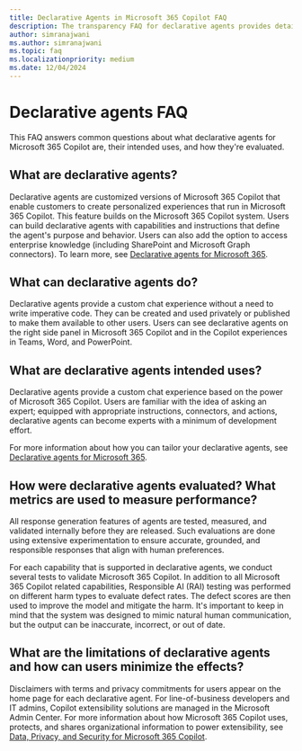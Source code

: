 ```yaml
---
title: Declarative Agents in Microsoft 365 Copilot FAQ
description: The transparency FAQ for declarative agents provides detailed information about what declarative agents are, their intended uses, and how they're evaluated.
author: simranajwani
ms.author: simranajwani
ms.topic: faq
ms.localizationpriority: medium
ms.date: 12/04/2024
---
```


# Declarative agents FAQ

This FAQ answers common questions about what declarative agents for Microsoft 365 Copilot are, their intended uses, and how they're evaluated.

## What are declarative agents?

Declarative agents are customized versions of Microsoft 365 Copilot that enable customers to create personalized experiences that run in Microsoft 365 Copilot. This feature builds on the Microsoft 365 Copilot system. Users can build declarative agents with capabilities and instructions that define the agent's purpose and behavior. Users can also add the option to access enterprise knowledge (including SharePoint and Microsoft Graph connectors). To learn more, see [Declarative agents for Microsoft 365](/microsoft-365-copilot/extensibility/overview-declarative-agent). 

## What can declarative agents do?

Declarative agents provide a custom chat experience without a need to write imperative code. They can be created and used privately or published to make them available to other users. Users can see declarative agents on the right side panel in Microsoft 365 Copilot and in the Copilot experiences in Teams, Word, and PowerPoint.

## What are declarative agents intended uses?

Declarative agents provide a custom chat experience based on the power of Microsoft 365 Copilot. Users are familiar with the idea of asking an expert; equipped with appropriate instructions, connectors, and actions, declarative agents can become experts with a minimum of development effort.

For more information about how you can tailor your declarative agents, see [Declarative agents for Microsoft 365](overview-declarative-agent.md#tailor-declarative-agents-for-your-scenario).

## How were declarative agents evaluated? What metrics are used to measure performance?

All response generation features of agents are tested, measured, and validated internally before they are released. Such evaluations are done using extensive experimentation to ensure accurate, grounded, and responsible responses that align with human preferences.

For each capability that is supported in declarative agents, we conduct several tests to validate Microsoft 365 Copilot. In addition to all Microsoft 365 Copilot related capabilities, Responsible AI (RAI) testing was performed on different harm types to evaluate defect rates. The defect scores are then used to improve the model and mitigate the harm. It's important to keep in mind that the system was designed to mimic natural human communication, but the output can be inaccurate, incorrect, or out of date.

## What are the limitations of declarative agents and how can users minimize the effects?

Disclaimers with terms and privacy commitments for users appear on the home page for each declarative agent. For line-of-business developers and IT admins, Copilot extensibility solutions are managed in the Microsoft Admin Center. For more information about how Microsoft 365 Copilot uses, protects, and shares organizational information to power extensibility, see [Data, Privacy, and Security for Microsoft 365 Copilot](/copilot/microsoft-365/microsoft-365-copilot-privacy).
